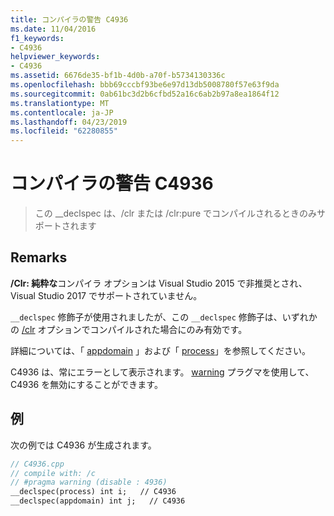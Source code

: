```yaml
---
title: コンパイラの警告 C4936
ms.date: 11/04/2016
f1_keywords:
- C4936
helpviewer_keywords:
- C4936
ms.assetid: 6676de35-bf1b-4d0b-a70f-b5734130336c
ms.openlocfilehash: bbb69cccbf93be6e97d13db5008780f57e63f9da
ms.sourcegitcommit: 0ab61bc3d2b6cfbd52a16c6ab2b97a8ea1864f12
ms.translationtype: MT
ms.contentlocale: ja-JP
ms.lasthandoff: 04/23/2019
ms.locfileid: "62280855"
---
```

# <a name="compiler-warning-c4936"></a>コンパイラの警告 C4936

> この __declspec は、/clr または /clr:pure でコンパイルされるときのみサポートされます

## <a name="remarks"></a>Remarks

**/Clr: 純粋な**コンパイラ オプションは Visual Studio 2015 で非推奨とされ、Visual Studio 2017 でサポートされていません。

`__declspec` 修飾子が使用されましたが、この `__declspec` 修飾子は、いずれかの [/clr](../../build/reference/clr-common-language-runtime-compilation.md) オプションでコンパイルされた場合にのみ有効です。

詳細については、「 [appdomain](../../cpp/appdomain.md) 」および「 [process](../../cpp/process.md)」を参照してください。

C4936 は、常にエラーとして表示されます。  [warning](../../preprocessor/warning.md) プラグマを使用して、C4936 を無効にすることができます。

## <a name="example"></a>例

次の例では C4936 が生成されます。

```cpp
// C4936.cpp
// compile with: /c
// #pragma warning (disable : 4936)
__declspec(process) int i;   // C4936
__declspec(appdomain) int j;   // C4936
```